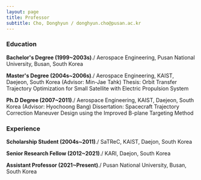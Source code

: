```yaml
---
layout: page
title: Professor
subtitle: Cho, Donghyun / donghyun.cho@pusan.ac.kr
---
```


### Education

**Bachelor's Degree (1999~2003s)**./
Aerospace Engineering, Pusan National University, Busan, South Korea

**Master's Degree (2004s~2006s)**./
Aerospace Engineering, KAIST, Daejeon, South Korea (Advisor: Min-Jae Tahk)
Thesis: Orbit Transfer Trajectory Optimization for Small Satellite with Electric Propulsion System

**Ph.D Degree (2007~2011)**./
Aerospace Engineering, KAIST, Daejeon, South Korea (Advisor: Hyochoong Bang)
Dissertation: Spacecraft Trajectory Correction Maneuver Design using the Improved B-plane Targeting Method


### Experience
**Scholarship Student (2004s~2011)**./
SaTReC, KAIST, Daejon, South Korea

**Senior Research Fellow (2012~2021)**./
KARI, Daejon, South Korea

**Assistant Professor (2021~Present)**./
Pusan National University, Busan, South Korea
